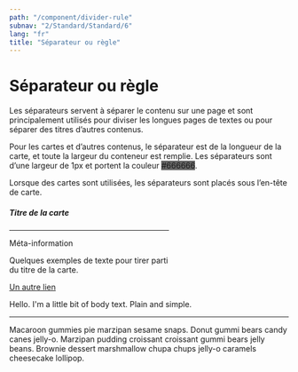 ```yaml
---
path: "/component/divider-rule"
subnav: "2/Standard/Standard/6"
lang: "fr"
title: "Séparateur ou règle"
---
```


# Séparateur ou règle

Les séparateurs servent à séparer le contenu sur une page et sont principalement utilisés pour diviser les longues pages de textes ou pour séparer des titres d’autres contenus.

Pour les cartes et d’autres contenus, le séparateur est de la longueur de la carte, et toute la largeur du conteneur est remplie. Les séparateurs sont d’une largeur de 1px et portent la couleur <badge style="background-color: #666666">#666666</badge>.

Lorsque des cartes sont utilisées, les séparateurs sont placés sous l’en-tête de carte.

<div class="card mb-2 d-inline-block" style="max-width: 18rem;">
    <div class="card-body">
    <h5 class="card-title">Titre de la carte</h5>
    <hr />
    <div class="card-subtitle text-muted">Méta-information</div>
    <p class="card-text">Quelques exemples de texte pour tirer parti du titre de la carte.</p>
    <a href="#" class="card-link">Un autre lien</a>
    </div>
</div>

<codeblock html='
    <div class="card mb-2 d-inline-block" style="max-width: 18rem;">
        <div class="card-body">
            <h5 class="card-title">Titre de la carte</h5>
            <hr />
            <div class="card-subtitle text-muted">Méta-information</div>
            <p class="card-text">Quelques exemples de texte pour tirer parti du titre de la carte.</p>
            <a href="#" class="card-link">Un autre lien</a>
        </div>
    </div>
' react='' />

<p>Hello. I'm a little bit of body text. Plain and simple.</p>
<hr />
<p>Macaroon gummies pie marzipan sesame snaps. Donut gummi bears candy canes jelly-o. Marzipan pudding croissant croissant gummi bears jelly beans. Brownie dessert marshmallow chupa chups jelly-o caramels cheesecake lollipop.</p>

<codeblock html='
    <p>Hello. Im a little bit of body text. Plain and simple.</p>
    <hr />
    <p>Macaroon gummies pie marzipan sesame snaps. Donut gummi bears candy canes jelly-o. Marzipan pudding croissant croissant gummi bears jelly beans. Brownie dessert marshmallow chupa chups jelly-o caramels cheesecake lollipop.</p>
' react='' />
